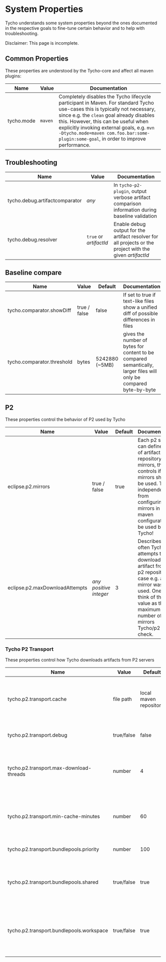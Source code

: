 # System Properties

Tycho understands some system properties beyond the ones documented in the respective goals to fine-tune certain behavior and to help with troubleshooting.

Disclaimer: This page is incomplete.


## Common Properties

These properties are understood by the Tycho-core and affect all maven plugins:

Name | Value | Documentation
--- | --- | ---
tycho.mode | `maven` | Completely disables the Tycho lifecycle participant in Maven. For standard Tycho use-cases this is typically not necessary, since e.g. the `clean` goal already disables this. However, this can be useful when explicitly invoking external goals, e.g. `mvn -Dtycho.mode=maven com.foo.bar:some-plugin:some-goal`, in order to improve performance.

## Troubleshooting

Name | Value | Documentation
--- | --- | ---
tycho.debug.artifactcomparator | _any_ | In `tycho-p2-plugin`, output verbose artifact comparison information during baseline validation
tycho.debug.resolver | `true` or _artifactId_ | Enable debug output for the artifact resolver for all projects or the project with the given _artifactId_

## Baseline compare

Name | Value | Default | Documentation
--- | --- | --- | ---
tycho.comparator.showDiff | true / false | false | If set to true if text-like files show a unified diff of possible differences in files
tycho.comparator.threshold | bytes | 5242880 (~5MB) | gives the number of bytes for content to be compared semantically, larger files will only be compared byte-by-byte

## P2

These properties control the behavior of P2 used by Tycho

Name | Value | Default | Documentation
--- | --- | --- | ---
eclipse.p2.mirrors | true / false | true | Each p2 site can define a list of artifact repository mirrors, this controls if P2 mirrors should be used. This is independent from configuring mirrors in the maven configuration to be used by Tycho!
eclipse.p2.maxDownloadAttempts | _any positive integer_ | 3 | Describes how often Tycho attempts to re-download an artifact from a p2 repository in case e.g. a bad mirror was used. One can think of this value as the maximum number of mirrors Tycho/p2 will check.

### Tycho P2 Transport

These properties control how Tycho downloads artifacts from P2 servers

Name | Value | Default | Documentation
--- | --- | --- | ---
tycho.p2.transport.cache | file path | local maven repository | Specify the location where Tycho stores certain cache files to speed up successive builds
tycho.p2.transport.debug | true/false | false | enable debugging of the Tycho Transport
tycho.p2.transport.max-download-threads | number | 4 | maximum number of threads that should be used to download artifacts in parallel
tycho.p2.transport.min-cache-minutes | number | 60 | Number of minutes that a cache entry is assumed to be fresh and is not fetched again from the server
tycho.p2.transport.bundlepools.priority | number | 100 | priority used for bundle pools
tycho.p2.transport.bundlepools.shared | true/false | true | query shared bundle pools for artifacts before downloading them from remote servers
tycho.p2.transport.bundlepools.workspace | true/false | true | query Workspace bundle pools for artifacts before downloading them from remote servers
